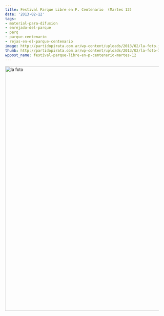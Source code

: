 ```yaml
---
title: Festival Parque Libre en P. Centenario  (Martes 12)
date: '2013-02-12'
tags:
- material-para-difusion
- enrejado-del-parque
- parq
- parque-centenario
- rejas-en-el-parque-centenario
image: http://partidopirata.com.ar/wp-content/uploads/2013/02/la-foto.jpg
thumb: http://partidopirata.com.ar/wp-content/uploads/2013/02/la-foto-150x150.jpg
wppost_name: festival-parque-libre-en-p-centenario-martes-12
---
```


<a href="http://partidopirata.com.ar/wp-content/uploads/2013/02/la-foto.jpg"><img class="size-full wp-image-8409 aligncenter" alt="la foto" src="http://partidopirata.com.ar/wp-content/uploads/2013/02/la-foto.jpg" width="566" height="800" /></a>
